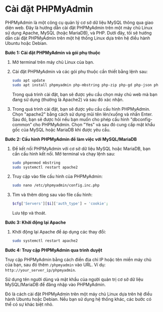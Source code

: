 # Cài đặt PHPMyAdmin

PHPMyAdmin là một công cụ quản lý cơ sở dữ liệu MySQL thông qua giao diện web. Đây là hướng dẫn cài đặt PHPMyAdmin trên một máy chủ Linux sử dụng Apache, MySQL (hoặc MariaDB), và PHP. Dưới đây, tôi sẽ hướng dẫn cài đặt PHPMyAdmin trên một hệ thống Linux dựa trên hệ điều hành Ubuntu hoặc Debian.

**Bước 1: Cài đặt PHPMyAdmin và gói phụ thuộc**

1. Mở terminal trên máy chủ Linux của bạn.
2. Cài đặt PHPMyAdmin và các gói phụ thuộc cần thiết bằng lệnh sau:
    
    ```bash
    sudo apt update
    sudo apt install phpmyadmin php-mbstring php-zip php-gd php-json php-curl
    
    ```
    
    Trong quá trình cài đặt, bạn sẽ được yêu cầu chọn máy chủ web mà bạn đang sử dụng (thường là Apache2) và sau đó xác nhận.
    
3. Trong quá trình cài đặt, bạn sẽ được yêu cầu cấu hình PHPMyAdmin. Chọn "apache2" bằng cách sử dụng mũi tên lên/xuống và nhấn Enter. Sau đó, bạn sẽ được hỏi nếu bạn muốn cho phép cấu hình "dbconfig-common" cho PHPMyAdmin. Chọn "Yes" và sau đó cung cấp mật khẩu gốc của MySQL hoặc MariaDB khi được yêu cầu.

**Bước 2: Cấu hình PHPMyAdmin để làm việc với MySQL/MariaDB**

1. Để kết nối PHPMyAdmin với cơ sở dữ liệu MySQL hoặc MariaDB, bạn cần cấu hình kết nối. Mở terminal và chạy lệnh sau:
    
    ```bash
    sudo phpenmod mbstring
    sudo systemctl restart apache2
    
    ```
    
2. Truy cập vào file cấu hình của PHPMyAdmin:
    
    ```bash
    sudo nano /etc/phpmyadmin/config.inc.php
    
    ```
    
3. Tìm và thêm dòng sau vào file cấu hình:
    
    ```php
    $cfg['Servers'][$i]['auth_type'] = 'cookie';
    
    ```
    
    Lưu tệp và thoát.
    

**Bước 3: Khởi động lại Apache**

1. Khởi động lại Apache để áp dụng các thay đổi:
    
    ```bash
    sudo systemctl restart apache2
    
    ```
    

**Bước 4: Truy cập PHPMyAdmin qua trình duyệt**

Truy cập PHPMyAdmin bằng cách điền địa chỉ IP hoặc tên miền máy chủ của bạn, sau đó thêm `/phpmyadmin` vào URL. Ví dụ: `http://your_server_ip/phpmyadmin`.

Sử dụng tên người dùng và mật khẩu của người quản trị cơ sở dữ liệu MySQL/MariaDB để đăng nhập vào PHPMyAdmin.

Đó là cách cài đặt PHPMyAdmin trên một máy chủ Linux dựa trên hệ điều hành Ubuntu hoặc Debian. Nếu bạn sử dụng hệ thống khác, các bước có thể có sự khác biệt nhỏ.